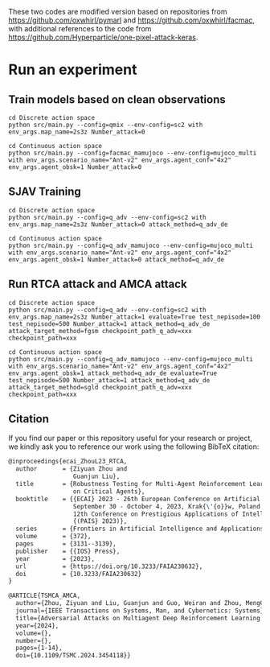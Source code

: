 These two codes are modified version based on repositories from https://github.com/oxwhirl/pymarl and https://github.com/oxwhirl/facmac, with additional references to the code from https://github.com/Hyperparticle/one-pixel-attack-keras.

# Run an experiment 
## Train models based on clean observations

```shell
cd Discrete action space
python src/main.py --config=qmix --env-config=sc2 with env_args.map_name=2s3z Number_attack=0
```

```shell
cd Continuous action space
python src/main.py --config=facmac_mamujoco --env-config=mujoco_multi with env_args.scenario_name="Ant-v2" env_args.agent_conf="4x2" env_args.agent_obsk=1 Number_attack=0
```

## SJAV Training

```shell
cd Discrete action space
python src/main.py --config=q_adv --env-config=sc2 with env_args.map_name=2s3z Number_attack=0 attack_method=q_adv_de
```

```shell
cd Continuous action space
python src/main.py --config=q_adv_mamujoco --env-config=mujoco_multi with env_args.scenario_name="Ant-v2" env_args.agent_conf="4x2" env_args.agent_obsk=1 Number_attack=0 attack_method=q_adv_de
```

## Run RTCA attack and AMCA attack

```shell
cd Discrete action space
python src/main.py --config=q_adv --env-config=sc2 with env_args.map_name=2s3z Number_attack=1 evaluate=True test_nepisode=100 test_nepisode=500 Number_attack=1 attack_method=q_adv_de attack_target_method=fgsm checkpoint_path_q_adv=xxx checkpoint_path=xxx
```

```shell
cd Continuous action space
python src/main.py --config=q_adv_mamujoco --env-config=mujoco_multi with env_args.scenario_name="Ant-v2" env_args.agent_conf="4x2" env_args.agent_obsk=1 attack_method=q_adv_de evaluate=True test_nepisode=500 Number_attack=1 attack_method=q_adv_de attack_target_method=sgld checkpoint_path_q_adv=xxx checkpoint_path=xxx
```
## Citation
If you find our paper or this repository useful for your research or project, we kindly ask you to reference our work using the following BibTeX citation:
```tex
@inproceedings{ecai_ZhouL23_RTCA,
  author       = {Ziyuan Zhou and
                  Guanjun Liu},
  title        = {Robustness Testing for Multi-Agent Reinforcement Learning: State Perturbations
                  on Critical Agents},
  booktitle    = {{ECAI} 2023 - 26th European Conference on Artificial Intelligence,
                  September 30 - October 4, 2023, Krak{\'{o}}w, Poland - Including
                  12th Conference on Prestigious Applications of Intelligent Systems
                  {(PAIS} 2023)},
  series       = {Frontiers in Artificial Intelligence and Applications},
  volume       = {372},
  pages        = {3131--3139},
  publisher    = {{IOS} Press},
  year         = {2023},
  url          = {https://doi.org/10.3233/FAIA230632},
  doi          = {10.3233/FAIA230632}
}
```
```tex
@ARTICLE{TSMCA_AMCA,
  author={Zhou, Ziyuan and Liu, Guanjun and Guo, Weiran and Zhou, MengChu},
  journal={IEEE Transactions on Systems, Man, and Cybernetics: Systems}, 
  title={Adversarial Attacks on Multiagent Deep Reinforcement Learning Models in Continuous Action Space}, 
  year={2024},
  volume={},
  number={},
  pages={1-14},
  doi={10.1109/TSMC.2024.3454118}}
```


